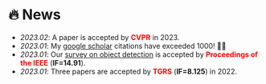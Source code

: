 # 🔥 News
- *2023.02*: A paper is accepted by **<font color="red">CVPR</font>** in 2023.
- *2023.01*: My [google scholar](https://scholar.google.com/citations?user=5RF4ia8AAAAJ) citations have exceeded 1000! 🎉🎉 
- *2023.01*: Our [survey on object detection](https://arxiv.org/abs/1905.05055) is accepted by **<font color="red">Proceedings of the IEEE</font>** (**IF=14.91**).
- *2023.01*: Three papers are accepted by **<font color="red">TGRS</font>** (**IF=8.125**) in 2022.
